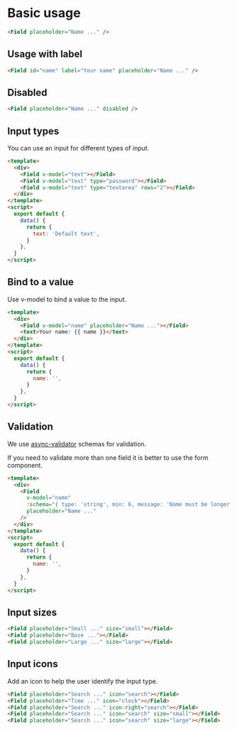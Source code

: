 # Basic usage

```html
<Field placeholder="Name ..." />
```

## Usage with label

```html
<Field id="name" label="Your name" placeholder="Name ..." />
```

## Disabled

```html
<Field placeholder="Name ..." disabled />
```

## Input types

You can use an input for different types of input.

```html
<template>
  <div>
    <Field v-model="text"></Field>
    <Field v-model="text" type="password"></Field>
    <Field v-model="text" type="textarea" rows="2"></Field>
  </div>
</template>
<script>
  export default {
    data() {
      return {
        text: 'Default text',
      }
    },
  }
</script>
```

## Bind to a value

Use v-model to bind a value to the input.

```html
<template>
  <div>
    <Field v-model="name" placeholder="Name ..."></Field>
    <text>Your name: {{ name }}</text>
  </div>
</template>
<script>
  export default {
    data() {
      return {
        name: '',
      }
    },
  }
</script>
```

## Validation

We use [async-validator](https://github.com/yiminghe/async-validator) schemas for validation.

If you need to validate more than one field it is better to use the form component.

```html
<template>
  <div>
    <Field
      v-model="name"
      :schema="{ type: 'string', min: 6, message: 'Name must be longer' }"
      placeholder="Name ..."
    />
  </div>
</template>
<script>
  export default {
    data() {
      return {
        name: '',
      }
    },
  }
</script>
```

## Input sizes

```html
<Field placeholder="Small ..." size="small"></Field>
<Field placeholder="Base ..."></Field>
<Field placeholder="Large ..." size="large"></Field>
```

## Input icons

Add an icon to help the user identify the input type.

```html
<Field placeholder="Search ..." icon="search"></Field>
<Field placeholder="Time ..." icon="clock"></Field>
<Field placeholder="Search ..." icon-right="search"></Field>
<Field placeholder="Search ..." icon="search" size="small"></Field>
<Field placeholder="Search ..." icon="search" size="large"></Field>
```
